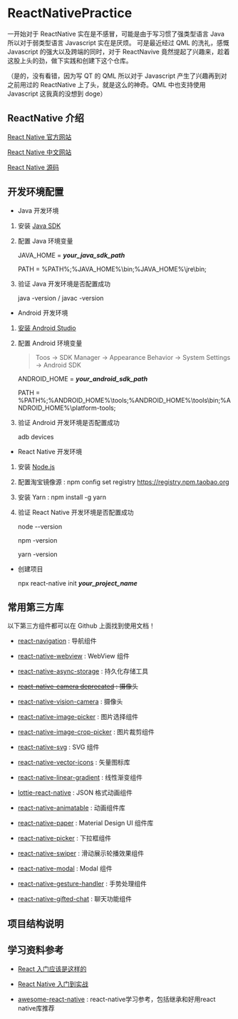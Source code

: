 # ReactNativePractice

一开始对于 ReactNative 实在是不感冒，可能是由于写习惯了强类型语言 Java 所以对于弱类型语言 Javascript 实在是厌烦。
可是最近经过 QML 的洗礼，感慨 Javascript 的强大以及跨端的同时，对于 ReactNavive 竟然提起了兴趣来，趁着这股上头的劲，做下实践和创建下这个仓库。

（是的，没有看错，因为写 QT 的 QML 所以对于 Javascript 产生了兴趣再到对之前用过的 ReactNative 上了头，就是这么的神奇。QML 中也支持使用 Javascript 这我真的没想到 doge）

## ReactNative 介绍

[React Native 官方网站](https://reactnative.dev/)

[React Native 中文网站](https://www.reactnative.cn/)

[React Native 源码](https://github.com/facebook/react-native)

## 开发环境配置

- Java 开发环境

1. 安装 [Java SDK](https://www.oracle.com/java/technologies/downloads/)

2. 配置 Java 环境变量

    JAVA_HOME = ***your_java_sdk_path***

    PATH = %PATH%;%JAVA_HOME%\bin;%JAVA_HOME%\jre\bin;

3. 验证 Java 开发环境是否配置成功

    java -version / javac -version

- Android 开发环境

1. [安装 Android Studio](https://developer.android.com/studio)

2. 配置 Android 环境变量

    > Toos -> SDK Manager -> Appearance Behavior -> System Settings -> Android SDK

    ANDROID_HOME = ***your_android_sdk_path***

    PATH = %PATH%;%ANDROID_HOME%\tools;%ANDROID_HOME%\tools\bin;%ANDROID_HOME%\platform-tools;

3. 验证 Android 开发环境是否配置成功

    adb devices

- React Native 开发环境

1. 安装 [Node.js](https://nodejs.org/en/)
    
2. 配置淘宝镜像源 : npm config set registry https://registry.npm.taobao.org

3. 安装 Yarn : npm install -g yarn

5. 验证 React Native 开发环境是否配置成功

    node --version

    npm -version

    yarn -version

- 创建项目

    npx react-native init ***your_project_name***

## 常用第三方库

以下第三方组件都可以在 Github 上面找到使用文档！

- [react-navigation](https://github.com/react-navigation/react-navigation) : 导航组件

- [react-native-webview](https://github.com/react-native-webview/react-native-webview) : WebView 组件

- [react-native-async-storage](https://github.com/react-native-async-storage/async-storage) : 持久化存储工具

- ~~[react-native-camera deprecated](https://github.com/react-native-camera/react-native-camera) : 摄像头~~

- [react-native-vision-camera](https://github.com/mrousavy/react-native-vision-camera) : 摄像头

- [react-native-image-picker](https://github.com/react-native-image-picker/react-native-image-picker) : 图片选择组件

- [react-native-image-crop-picker](https://github.com/ivpusic/react-native-image-crop-picker) : 图片裁剪组件

- [react-native-svg](https://github.com/software-mansion/react-native-svg) : SVG 组件

- [react-native-vector-icons](https://github.com/oblador/react-native-vector-icons) : 矢量图标库

- [react-native-linear-gradient](https://github.com/react-native-linear-gradient/react-native-linear-gradient) : 线性渐变组件

- [lottie-react-native](https://github.com/lottie-react-native/lottie-react-native) : JSON 格式动画组件

- [react-native-animatable](https://github.com/oblador/react-native-animatable) : 动画组件库

- [react-native-paper](https://github.com/callstack/react-native-paper) : Material Design UI 组件库

- [react-native-picker](https://github.com/beefe/react-native-picker) : 下拉框组件

- [react-native-swiper](https://github.com/leecade/react-native-swiper) : 滑动展示轮播效果组件

- [react-native-modal](https://github.com/react-native-modal/react-native-modal) : Modal 组件

- [react-native-gesture-handler](https://github.com/software-mansion/react-native-gesture-handler) : 手势处理组件

- [react-native-gifted-chat](https://github.com/FaridSafi/react-native-gifted-chat) : 聊天功能组件

## 项目结构说明

## 学习资料参考

- [React 入门应该是这样的](https://www.bilibili.com/video/BV1be411w7iF/)

- [React Native 入门到实战](https://www.bilibili.com/video/BV1Pt4y1n7bD/)

- [awesome-react-native](https://github.com/jondot/awesome-react-native) : react-native学习参考，包括继承和好用react native库推荐